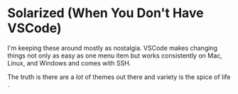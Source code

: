 # Solarized (When You Don't Have VSCode)

I'm keeping these around mostly as nostalgia. VSCode makes changing things
not only as easy as one menu item but works consistently on Mac, Linux, and
Windows and comes with SSH.

The truth is there are a *lot* of themes out there and variety is the
spice of life .